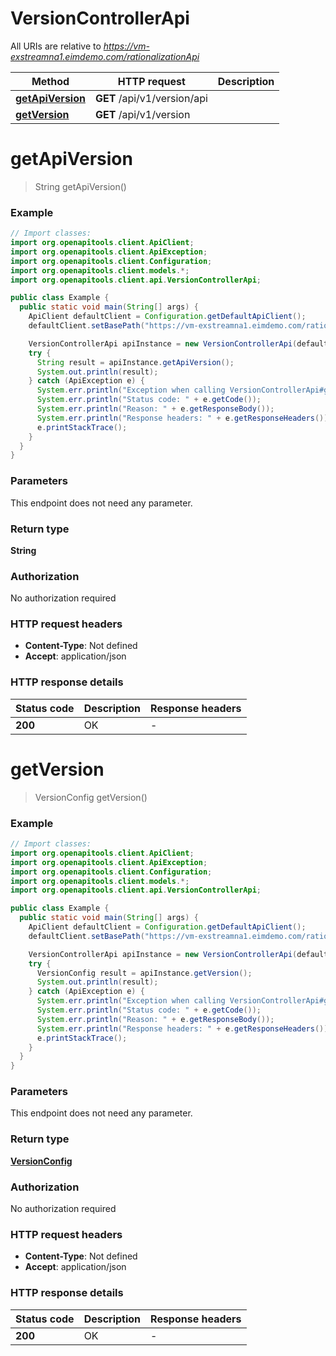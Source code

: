# VersionControllerApi

All URIs are relative to *https://vm-exstreamna1.eimdemo.com/rationalizationApi*

| Method | HTTP request | Description |
|------------- | ------------- | -------------|
| [**getApiVersion**](VersionControllerApi.md#getApiVersion) | **GET** /api/v1/version/api |  |
| [**getVersion**](VersionControllerApi.md#getVersion) | **GET** /api/v1/version |  |


<a id="getApiVersion"></a>
# **getApiVersion**
> String getApiVersion()



### Example
```java
// Import classes:
import org.openapitools.client.ApiClient;
import org.openapitools.client.ApiException;
import org.openapitools.client.Configuration;
import org.openapitools.client.models.*;
import org.openapitools.client.api.VersionControllerApi;

public class Example {
  public static void main(String[] args) {
    ApiClient defaultClient = Configuration.getDefaultApiClient();
    defaultClient.setBasePath("https://vm-exstreamna1.eimdemo.com/rationalizationApi");

    VersionControllerApi apiInstance = new VersionControllerApi(defaultClient);
    try {
      String result = apiInstance.getApiVersion();
      System.out.println(result);
    } catch (ApiException e) {
      System.err.println("Exception when calling VersionControllerApi#getApiVersion");
      System.err.println("Status code: " + e.getCode());
      System.err.println("Reason: " + e.getResponseBody());
      System.err.println("Response headers: " + e.getResponseHeaders());
      e.printStackTrace();
    }
  }
}
```

### Parameters
This endpoint does not need any parameter.

### Return type

**String**

### Authorization

No authorization required

### HTTP request headers

 - **Content-Type**: Not defined
 - **Accept**: application/json

### HTTP response details
| Status code | Description | Response headers |
|-------------|-------------|------------------|
| **200** | OK |  -  |

<a id="getVersion"></a>
# **getVersion**
> VersionConfig getVersion()



### Example
```java
// Import classes:
import org.openapitools.client.ApiClient;
import org.openapitools.client.ApiException;
import org.openapitools.client.Configuration;
import org.openapitools.client.models.*;
import org.openapitools.client.api.VersionControllerApi;

public class Example {
  public static void main(String[] args) {
    ApiClient defaultClient = Configuration.getDefaultApiClient();
    defaultClient.setBasePath("https://vm-exstreamna1.eimdemo.com/rationalizationApi");

    VersionControllerApi apiInstance = new VersionControllerApi(defaultClient);
    try {
      VersionConfig result = apiInstance.getVersion();
      System.out.println(result);
    } catch (ApiException e) {
      System.err.println("Exception when calling VersionControllerApi#getVersion");
      System.err.println("Status code: " + e.getCode());
      System.err.println("Reason: " + e.getResponseBody());
      System.err.println("Response headers: " + e.getResponseHeaders());
      e.printStackTrace();
    }
  }
}
```

### Parameters
This endpoint does not need any parameter.

### Return type

[**VersionConfig**](VersionConfig.md)

### Authorization

No authorization required

### HTTP request headers

 - **Content-Type**: Not defined
 - **Accept**: application/json

### HTTP response details
| Status code | Description | Response headers |
|-------------|-------------|------------------|
| **200** | OK |  -  |

